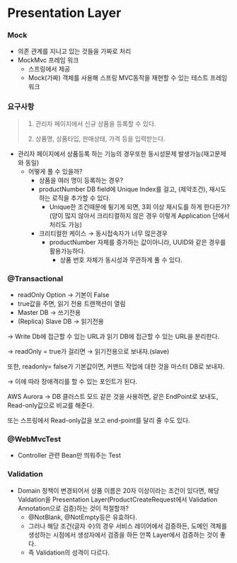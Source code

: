 # Presentation Layer

### Mock

- 의존 관계를 지니고 있는 것들을 가짜로 처리
- MockMvc 프레임 워크
  - 스프링에서 제공
  - Mock(가짜) 객체를 사용해 스프링 MVC동작을 재현할 수 있는 테스트 프레임워크

### 요구사항

> 1. 관리자 페이지에서 신규 상품을 등록할 수 있다.
>
> 2. 상품명, 상품타입, 판매상태, 가격 등을 입력받는다.
>
>    

* 관리자 페이지에서 상품등록 하는 기능의 경우또한 동시성문제 발생가능(재고문제와 동일)
  - 어떻게 풀 수 있을까?
    - 상품을 여러 명이 등록하는 경우?
    - productNumber DB field에 Unique Index를 걸고, (제약조건), 재시도하는 로직을 추가할 수 있다.
      - Unique한 조건때문에 튕기게 되면, 3회 이상 재시도를 하게 한다든가? (양이 많지 않아서 크리티컬하지 않은 경우 이렇게 Application 단에서 처리도 가능)
    - 크리티컬한 케이스 → 동시접속자가 너무 많은경우
      - productNumber 자체를 증가하는 값이아니라, UUID와 같은 경우를 활용가능하다.
        - 상품 번호 자체가 동시성과 무관하게 풀 수 있다.

### @Transactional

- readOnly Option → 기본이 False
- true값을 주면, 읽기 전용 트랜잭션이 열림
- Master DB → 쓰기전용
- (Replica) Slave DB → 읽기전용

→ Write Db에 접근할 수 있는 URL과 읽기 DB에 접근할 수 있는 URL을 분리한다.

→ readOnly = true가 걸리면 → 읽기전용으로 보내자.(slave)

또한, readonly= false가 기본값이면, 커맨드 작업에 대한 것을 마스터 DB로 보내자.

→ 이에 따라 장애격리를 할 수 있는 포인트가 된다.

AWS Aurora → DB 클러스트 모드 같은 것을 사용하면, 같은 EndPoint로 보내도,  Read-only값으로 비교를 해준다.

또는 스프링에서 Read-only값을 보고 end-point를 달리 줄 수도 있다.



### @WebMvcTest

* Controller 관련 Bean만 띄워주는 Test



### Validation

* Domain 정책이 변경되어서 상품 이름은 20자 이상이라는 조건이 있다면, 
  해당 Valdation을 Presentation Layer(ProductCreateRequest에서 Validation Annotation으로 검증)하는 것이 적절할까? 
  * @NotBlank, @NotEmpty등은 유효하다. 
  * 그러나 해당 조건(글자 수)의 경우 서비스 레이어에서 검증하든, 도메인 객체를 생성하는 시점에서 생성자에서 검증을 하든 안쪽 Layer에서 검증하는 것이 좋다. 
  * 즉 Validation의 성격이 다르다. 